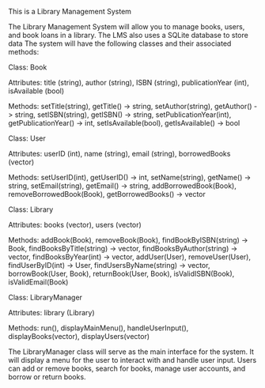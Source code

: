 This is a Library Management System

The Library Management System will allow you to manage books, users, and book loans in a library. 
The LMS also uses a SQLite database to store data
The system will have the following classes and their associated methods:

Class: Book

Attributes:
title (string),
author (string),
ISBN (string),
publicationYear (int),
isAvailable (bool)

Methods:
setTitle(string),
getTitle() -> string,
setAuthor(string),
getAuthor() -> string,
setISBN(string),
getISBN() -> string,
setPublicationYear(int),
getPublicationYear() -> int,
setIsAvailable(bool),
getIsAvailable() -> bool


Class: User

Attributes:
userID (int),
name (string),
email (string),
borrowedBooks (vector<Book>)

Methods:
setUserID(int),
getUserID() -> int,
setName(string),
getName() -> string,
setEmail(string),
getEmail() -> string,
addBorrowedBook(Book),
removeBorrowedBook(Book),
getBorrowedBooks() -> vector<Book>


Class: Library

Attributes:
books (vector<Book>),
users (vector<User>)

Methods:
addBook(Book),
removeBook(Book),
findBookByISBN(string) -> Book,
findBooksByTitle(string) -> vector<Book>,
findBooksByAuthor(string) -> vector<Book>,
findBooksByYear(int) -> vector<Book>,
addUser(User),
removeUser(User),
findUserByID(int) -> User,
findUsersByName(string) -> vector<User>,
borrowBook(User, Book),
returnBook(User, Book),
isValidISBN(Book),
isValidEmail(Book)


Class: LibraryManager

Attributes: 
library (Library)

Methods:
run(),
displayMainMenu(),
handleUserInput(),
displayBooks(vector<Book>),
displayUsers(vector<User>)

The LibraryManager class will serve as the main interface for the system. 
It will display a menu for the user to interact with and handle user input. 
Users can add or remove books, search for books, manage user accounts, and borrow or return books.
